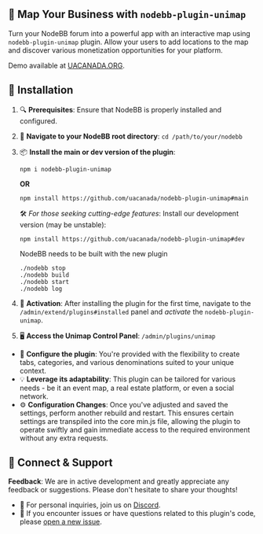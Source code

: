 ## 🍁 Map Your Business with `nodebb-plugin-unimap`
Turn your NodeBB forum into a powerful app with an interactive map using `nodebb-plugin-unimap` plugin. Allow your users to add locations to the map and discover various monetization opportunities for your platform.

Demo available at [UACANADA.ORG](https://uacanada.org).


## 🚀 Installation

1. 🔍 **Prerequisites**:
   Ensure that NodeBB is properly installed and configured.
2. 📂 **Navigate to your NodeBB root directory**:
   `cd /path/to/your/nodebb`
3. 📦 **Install the main or dev version of the plugin**:

   ```
   npm i nodebb-plugin-unimap
   ```
    **OR**
   ```
   npm install https://github.com/uacanada/nodebb-plugin-unimap#main
   ```

    🛠️ *For those seeking cutting-edge features*: Install our development version (may be unstable):
     
     ```
     npm install https://github.com/uacanada/nodebb-plugin-unimap#dev
     ```
     
      NodeBB needs to be built with the new plugin

      ```
      ./nodebb stop 
      ./nodebb build 
      ./nodebb start 
      ./nodebb log
      ```
4. 🚀 **Activation**: After installing the plugin for the first time, navigate to the `/admin/extend/plugins#installed` panel and *activate* the `nodebb-plugin-unimap`.
5. 🖥️ **Access the Unimap Control Panel**: `/admin/plugins/unimap`
 - 🔧 **Configure the plugin**: You're provided with the flexibility to create tabs, categories, and various denominations suited to your unique context.
 - 💡 **Leverage its adaptability**: This plugin can be tailored for various needs - be it an event map, a real estate platform, or even a social network.
 - ⚙️ **Configuration Changes**: Once you've adjusted and saved the settings, perform another rebuild and restart. This ensures certain settings are transpiled into the core min.js file, allowing the plugin to operate swiftly and gain immediate access to the required environment without any extra requests.



## 🤝 Connect & Support

**Feedback**: We are in active development and greatly appreciate any feedback or suggestions. Please don't hesitate to share your thoughts!
- 💌 For personal inquiries, join us on [Discord](https://discord.gg/pKnXqz3vaq).
- 🐛 If you encounter issues or have questions related to this plugin's code, please [open a new issue](https://github.com/uacanada/nodebb-plugin-unimap/issues/new).
